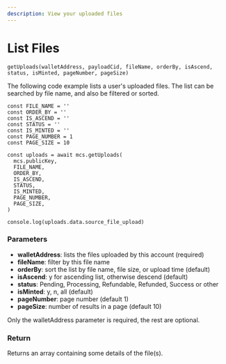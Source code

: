 ```yaml
---
description: View your uploaded files
---
```


# List Files

`getUploads(walletAddress, payloadCid, fileName, orderBy, isAscend, status, isMinted, pageNumber, pageSize)`

The following code example lists a user's uploaded files. The list can be searched by file name, and also be filtered or sorted.

```
const FILE_NAME = ''
const ORDER_BY = ''
const IS_ASCEND = ''
const STATUS = ''
const IS_MINTED = ''
const PAGE_NUMBER = 1
const PAGE_SIZE = 10

const uploads = await mcs.getUploads(
  mcs.publicKey,
  FILE_NAME,
  ORDER_BY,
  IS_ASCEND,
  STATUS,
  IS_MINTED,
  PAGE_NUMBER,
  PAGE_SIZE,
)

console.log(uploads.data.source_file_upload)
```

### Parameters

* **walletAddress**: lists the files uploaded by this account (required)
* **fileName**: filter by this file name
* **orderBy**: sort the list by file name, file size, or upload time (default)
* **isAscend**: y for ascending list, otherwise descend (default)
* **status**: Pending, Processing, Refundable, Refunded, Success or other
* **isMinted**: y, n, all (default)
* **pageNumber**: page number (default 1)
* **pageSize**: number of results in a page (default 10)

Only the walletAddress parameter is required, the rest are optional.

### Return

Returns an array containing some details of the file(s).
